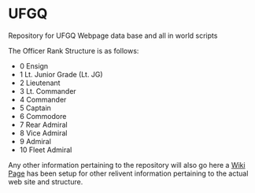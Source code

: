 # UFGQ
Repository for UFGQ Webpage data base and all in world scripts

The Officer Rank Structure is as follows:

- 0 Ensign
- 1 Lt. Junior Grade (Lt. JG)
- 2 Lieutenant
- 3 Lt. Commander
- 4 Commander
- 5 Captain
- 6 Commodore
- 7 Rear Admiral
- 8 Vice Admiral
- 9 Admiral
- 10 Fleet Admiral

Any other information pertaining to the repository will also go here a [Wiki Page](https://github.com/CollectiveIndustries/UFGQ/wiki/Home) has been setup for other relivent information pertaining to the actual web site and structure.
